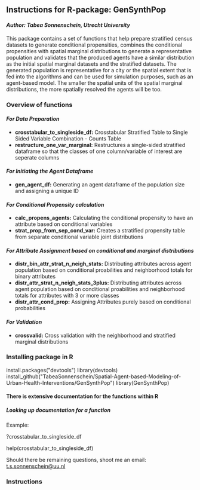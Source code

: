 ## **Instructions for R-package: GenSynthPop**
#### *Author: Tabea Sonnenschein, Utrecht University*

This package contains a set of functions that help prepare stratified census datasets to generate conditional propensities, combines the conditional propensities with spatial marginal distributions to generate a representative population and validates that the produced agents have a similar distribution as the initial spatial marginal datasets and the stratified datasets. The generated population is  representative for a city or the spatial extent that is fed into the algorithms and can be used for simulation purposes, such as an agent-based model. The smaller the spatial units of the spatial marginal distributions, the more spatially resolved the agents will be too.

### Overview of functions

#### *For Data Preparation*
* **crosstabular_to_singleside_df:** Crosstabular Stratified Table to Single Sided Variable Combination - Counts Table
* **restructure_one_var_marginal:** Restructures a single-sided stratified dataframe so that the classes of one column/variable of interest are seperate columns

#### *For Initiating the Agent Dataframe*
* **gen_agent_df:** Generating an agent dataframe of the population size and assigning a unique ID

#### *For Conditional Propensity calculation*
* **calc_propens_agents:** Calculating the conditional propensity to have an attribute based on conditional variables
* **strat_prop_from_sep_cond_var:** Creates a stratified propensity table from separate conditional variable joint distributions

#### *For Attribute Assignment based on conditional and marginal distributions*
* **distr_bin_attr_strat_n_neigh_stats:** Distributing attributes across agent population based on conditional proabilities and neighborhood totals for binary attributes
* **distr_attr_strat_n_neigh_stats_3plus:** Distributing attributes across agent population based on conditional proabilities and neighborhood totals for attributes with 3 or more classes
* **distr_attr_cond_prop:** Assigning Attributes purely based on conditional probabilities

#### *For Validation*
* **crossvalid:** Cross validation with the neighborhood and stratified marginal distributions


### Installing package in R
install.packages("devtools")
library(devtools)
install_github("TabeaSonnenschein/Spatial-Agent-based-Modeling-of-Urban-Health-Interventions/GenSynthPop")
library(GenSynthPop)

#### There is extensive documentation for the functions within R
##### Looking up documentation for a function
Example:

?crosstabular_to_singleside_df

help(crosstabular_to_singleside_df)

Should there be remaining questions, shoot me an email: t.s.sonnenschein@uu.nl

### Instructions